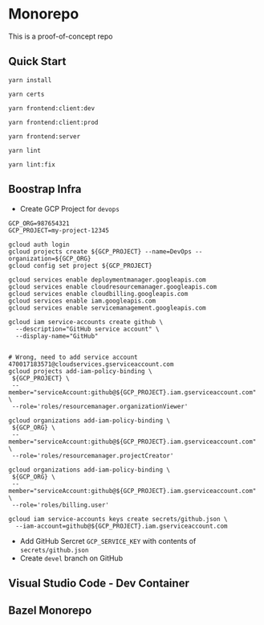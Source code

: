 # Monorepo

This is a proof-of-concept repo

## Quick Start

`yarn install`

`yarn certs`

`yarn frontend:client:dev`

`yarn frontend:client:prod`

`yarn frontend:server`

`yarn lint`

`yarn lint:fix`

## Boostrap Infra

- Create GCP Project for `devops`

```shell
GCP_ORG=987654321
GCP_PROJECT=my-project-12345

gcloud auth login
gcloud projects create ${GCP_PROJECT} --name=DevOps --organization=${GCP_ORG}
gcloud config set project ${GCP_PROJECT}

gcloud services enable deploymentmanager.googleapis.com
gcloud services enable cloudresourcemanager.googleapis.com
gcloud services enable cloudbilling.googleapis.com
gcloud services enable iam.googleapis.com
gcloud services enable servicemanagement.googleapis.com

gcloud iam service-accounts create github \
  --description="GitHub service account" \
  --display-name="GitHub"


# Wrong, need to add service account 470017183571@cloudservices.gserviceaccount.com
gcloud projects add-iam-policy-binding \
 ${GCP_PROJECT} \
 --member="serviceAccount:github@${GCP_PROJECT}.iam.gserviceaccount.com" \
 --role='roles/resourcemanager.organizationViewer'

gcloud organizations add-iam-policy-binding \
 ${GCP_ORG} \
 --member="serviceAccount:github@${GCP_PROJECT}.iam.gserviceaccount.com" \
 --role='roles/resourcemanager.projectCreator'

gcloud organizations add-iam-policy-binding \
 ${GCP_ORG} \
 --member="serviceAccount:github@${GCP_PROJECT}.iam.gserviceaccount.com" \
 --role='roles/billing.user'

gcloud iam service-accounts keys create secrets/github.json \
  --iam-account=github@${GCP_PROJECT}.iam.gserviceaccount.com
```

- Add GitHub Sercret `GCP_SERVICE_KEY` with contents of `secrets/github.json`
- Create `devel` branch on GitHub

## Visual Studio Code - Dev Container

## Bazel Monorepo
